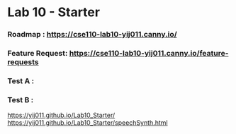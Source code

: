 # Lab 10 - Starter
### Roadmap        : https://cse110-lab10-yij011.canny.io/
### Feature Request: https://cse110-lab10-yij011.canny.io/feature-requests

### Test A :
### Test B :


https://yij011.github.io/Lab10_Starter/
https://yij011.github.io/Lab10_Starter/speechSynth.html
